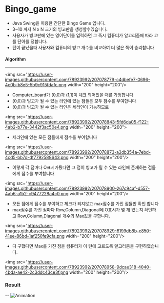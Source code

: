 # Bingo_game


- Java Swing을 이용한 간단한 Bingo Game 입니다.
- 3~10 까지 N x N 크기의 빙고판을 생성할수있습니다.
- 사용자가 빙고판에 있는 영어단어를 입력하면 그 즉시 컴퓨터가 알고리즘에 따라 고를 단어를 정합니다.
- 턴이 끝났을때 사용자와 컴퓨터의 빙고 개수를 비교하여 더 많은 쪽이 승리합니다


<h4>Algorithm</h4>



---



<img src="https://user-images.githubusercontent.com/78923992/207078779-c4dbefe7-0696-4c0b-b8e5-5b9c915fdafc.png  width="200" height="200"/>
- Computer_board가 (0,0)과 (1,1)이 체크 되어있을 때를 가정합니다
- (0,0)과 빙고가 될 수 있는 라인에 있는 점들은 모두 점수를 부여합니다
- (0,0)과 빙고가 될 수 있는 라인은 세라인이 가능하므로




<img src="https://user-images.githubusercontent.com/78923992/207078843-5fd6da05-f122-4ab2-b77e-3442f3ac50e4.png  width="200" height="200">
- 세라인에 있는 모든 점들에게 점수를 부여합니다




<img src="https://user-images.githubusercontent.com/78923992/207078873-a3db354a-7ebd-4cd5-bb7d-df7792588643.png  width="200" height="200"/>
- 이렇게 각 점마다 O표시가됬다면 그 점이 빙고가 될 수 있는 라인에 존재하는 점들에게 점수를 부여합니다




<img src="https://user-images.githubusercontent.com/78923992/207078900-267c94af-d557-4ab6-a1b2-c9477228a4c0.png  width="200" height="200"/>
- 모든 점에게 점수를 부여하고 체크가 되지않고 max점수를 가진 점들만 확인 합니다
- max점수를 가진 점마다 Row,Column,Diagonal에 O표시가 몇 개 있는지 확인하고 Row,Column,Diagonal 개수의 Max값을 구합니다.



<img src="https://user-images.githubusercontent.com/78923992/207078929-8199db8b-e850-41ee-86bd-1af250fe9cfa.png  width="200" height="200"/>
- 다 구했다면 Max를 가진 점을 컴퓨터가 이 턴에 고르도록 알고리즘을 구현하였습니다.




<img src="https://user-images.githubusercontent.com/78923992/207078958-9dcae318-4040-4bda-ae42-2c3ddc43ce3f.png  width="200" height="200"/>










<h3>Result</h3>


--
![Animation](https://user-images.githubusercontent.com/78923992/207081789-16ca7bf7-fd45-4f86-9d66-8e0d8293cb51.gif)






